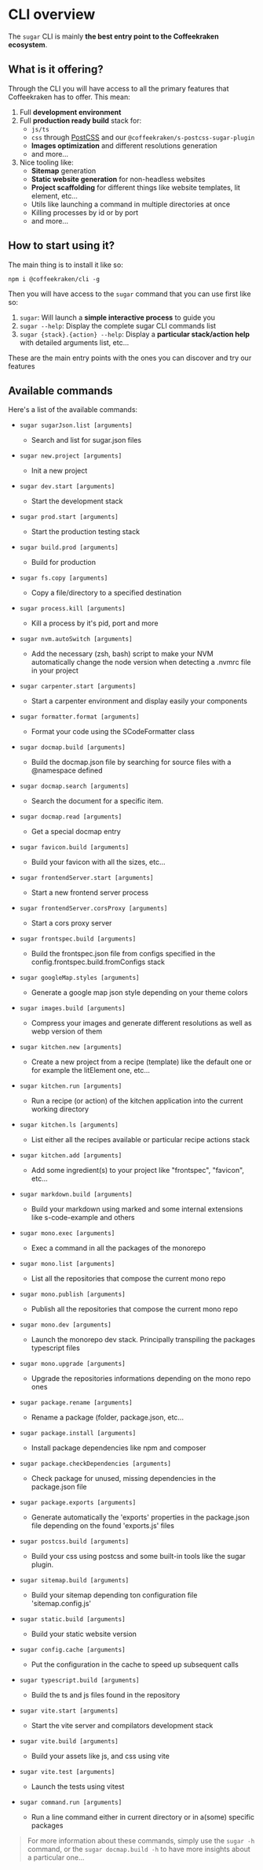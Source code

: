 <!-- This file has been generated using
     the "@coffeekraken/s-markdown-builder" package.
     !!! Do not edit it directly... -->


<!-- body -->

<!--
/**
* @name            Overview
* @namespace       doc.cli
* @type            Markdown
* @platform        md
* @status          stable
* @menu            Documentation / CLI           /doc/cli/overview
*
* @since           2.0.0
* @author    Olivier Bossel <olivier.bossel@gmail.com> (https://coffeekraken.io)
*/
-->

# CLI overview

The `sugar` CLI is mainly **the best entry point to the Coffeekraken ecosystem**.

## What is it offering?

Through the CLI you will have access to all the primary features that Coffeekraken has to offer. This mean:

1. Full **development environment**
2. Full **production ready build** stack for:
   - `js/ts`
   - `css` through [PostCSS](https://postcss.org) and our `@coffeekraken/s-postcss-sugar-plugin`
   - **Images optimization** and different resolutions generation
   - and more...
3. Nice tooling like:
   - **Sitemap** generation
   - **Static website generation** for non-headless websites
   - **Project scaffolding** for different things like website templates, lit element, etc...
   - Utils like launching a command in multiple directories at once
   - Killing processes by id or by port
   - and more...

## How to start using it?

The main thing is to install it like so:

```shell
npm i @coffeekraken/cli -g

```

Then you will have access to the `sugar` command that you can use first like so:

1. `sugar`: Will launch a **simple interactive process** to guide you
2. `sugar --help`: Display the complete sugar CLI commands list
3. `sugar {stack}.{action} --help`: Display a **particular stack/action help** with detailed arguments list, etc...

These are the main entry points with the ones you can discover and try our features

## Available commands

Here's a list of the available commands:


- `sugar sugarJson.list [arguments]`
  - Search and list for sugar.json files


- `sugar new.project [arguments]`
  - Init a new project


- `sugar dev.start [arguments]`
  - Start the development stack


- `sugar prod.start [arguments]`
  - Start the production testing stack


- `sugar build.prod [arguments]`
  - Build for production


- `sugar fs.copy [arguments]`
  - Copy a file/directory to a specified destination


- `sugar process.kill [arguments]`
  - Kill a process by it&#039;s pid, port and more


- `sugar nvm.autoSwitch [arguments]`
  - Add the necessary (zsh, bash) script to make your NVM automatically change the node version when detecting a .nvmrc file in your project


- `sugar carpenter.start [arguments]`
  - Start a carpenter environment and display easily your components


- `sugar formatter.format [arguments]`
  - Format your code using the SCodeFormatter class


- `sugar docmap.build [arguments]`
  - Build the docmap.json file by searching for source files with a @namespace defined


- `sugar docmap.search [arguments]`
  - Search the document for a specific item.


- `sugar docmap.read [arguments]`
  - Get a special docmap entry


- `sugar favicon.build [arguments]`
  - Build your favicon with all the sizes, etc...


- `sugar frontendServer.start [arguments]`
  - Start a new frontend server process


- `sugar frontendServer.corsProxy [arguments]`
  - Start a cors proxy server


- `sugar frontspec.build [arguments]`
  - Build the frontspec.json file from configs specified in the config.frontspec.build.fromConfigs stack


- `sugar googleMap.styles [arguments]`
  - Generate a google map json style depending on your theme colors


- `sugar images.build [arguments]`
  - Compress your images and generate different resolutions as well as webp version of them


- `sugar kitchen.new [arguments]`
  - Create a new project from a recipe (template) like the default one or for example the litElement one, etc...


- `sugar kitchen.run [arguments]`
  - Run a recipe (or action) of the kitchen application into the current working directory


- `sugar kitchen.ls [arguments]`
  - List either all the recipes available or particular recipe actions stack


- `sugar kitchen.add [arguments]`
  - Add some ingredient(s) to your project like &quot;frontspec&quot;, &quot;favicon&quot;, etc...


- `sugar markdown.build [arguments]`
  - Build your markdown using marked and some internal extensions like s-code-example and others


- `sugar mono.exec [arguments]`
  - Exec a command in all the packages of the monorepo


- `sugar mono.list [arguments]`
  - List all the repositories that compose the current mono repo


- `sugar mono.publish [arguments]`
  - Publish all the repositories that compose the current mono repo


- `sugar mono.dev [arguments]`
  - Launch the monorepo dev stack. Principally transpiling the packages typescript files


- `sugar mono.upgrade [arguments]`
  - Upgrade the repositories informations depending on the mono repo ones


- `sugar package.rename [arguments]`
  - Rename a package (folder, package.json, etc...


- `sugar package.install [arguments]`
  - Install package dependencies like npm and composer


- `sugar package.checkDependencies [arguments]`
  - Check package for unused, missing dependencies in the package.json file


- `sugar package.exports [arguments]`
  - Generate automatically the &#039;exports&#039; properties in the package.json file depending on the found &#039;exports.js&#039; files


- `sugar postcss.build [arguments]`
  - Build your css using postcss and some built-in tools like the sugar plugin.


- `sugar sitemap.build [arguments]`
  - Build your sitemap depending ton configuration file &#039;sitemap.config.js&#039;


- `sugar static.build [arguments]`
  - Build your static website version


- `sugar config.cache [arguments]`
  - Put the configuration in the cache to speed up subsequent calls


- `sugar typescript.build [arguments]`
  - Build the ts and js files found in the repository


- `sugar vite.start [arguments]`
  - Start the vite server and compilators development stack


- `sugar vite.build [arguments]`
  - Build your assets like js, and css using vite


- `sugar vite.test [arguments]`
  - Launch the tests using vitest


- `sugar command.run [arguments]`
  - Run a line command either in current directory or in a(some) specific packages


> For more information about these commands, simply use the `sugar -h` command, or the `sugar docmap.build -h` to have more insights about a particular one...

